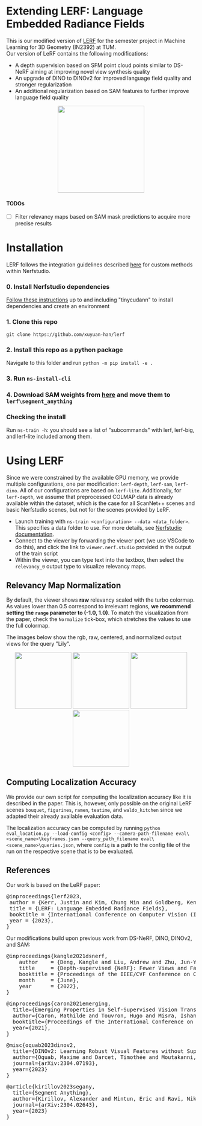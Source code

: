 # Extending LERF: Language Embedded Radiance Fields
This is our modified version of [LERF](https://lerf.io) for the semester project in Machine Learning for 3D Geometry (IN2392) at TUM.\
Our version of LeRF contains the following modifications:
- A depth supervision based on SFM point cloud points similar to DS-NeRF aiming at improving novel view synthesis quality
- An upgrade of DINO to DINOv2 for improved language field quality and stronger regularization
- An additional regularization based on SAM features to further improve language field quality

<div align='center'>
<img src="https://www.lerf.io/data/nerf_render.svg" height="230px">
</div>

#### TODOs
- [ ] Filter relevancy maps based on SAM mask predictions to acquire more precise results

# Installation
LERF follows the integration guidelines described [here](https://docs.nerf.studio/en/latest/developer_guides/new_methods.html) for custom methods within Nerfstudio. 
### 0. Install Nerfstudio dependencies
[Follow these instructions](https://docs.nerf.studio/en/latest/quickstart/installation.html) up to and including "tinycudann" to install dependencies and create an environment
### 1. Clone this repo
`git clone https://github.com/xuyuan-han/lerf`
### 2. Install this repo as a python package
Navigate to this folder and run `python -m pip install -e .`

### 3. Run `ns-install-cli`

### 4. Download SAM weights from [here](https://dl.fbaipublicfiles.com/segment_anything/sam_vit_h_4b8939.pth) and move them to `lerf\segment_anything`

### Checking the install
Run `ns-train -h`: you should see a list of "subcommands" with lerf, lerf-big, and lerf-lite included among them.

# Using LERF
Since we were constrained by the available GPU memory, we provide multiple configurations, one per modification: `lerf-depth`, `lerf-sam`, `lerf-dino`. All of our configurations are based on `lerf-lite`. Additionally, for `lerf-depth`, we assume that preprocessed COLMAP data is already available within the dataset, which is the case for all ScanNet++ scenes and basic Nerfstudio scenes, but not for the scenes provided by LeRF.

- Launch training with `ns-train <configuration> --data <data_folder>`. This specifies a data folder to use. For more details, see [Nerfstudio documentation](https://docs.nerf.studio/en/latest/quickstart/first_nerf.html). 
- Connect to the viewer by forwarding the viewer port (we use VSCode to do this), and click the link to `viewer.nerf.studio` provided in the output of the train script
- Within the viewer, you can type text into the textbox, then select the `relevancy_0` output type to visualize relevancy maps.

## Relevancy Map Normalization
By default, the viewer shows **raw** relevancy scaled with the turbo colormap. As values lower than 0.5 correspond to irrelevant regions, **we recommend setting the `range` parameter to (-1.0, 1.0)**. To match the visualization from the paper, check the `Normalize` tick-box, which stretches the values to use the full colormap.

The images below show the rgb, raw, centered, and normalized output views for the query "Lily".


<div align='center'>
<img src="readme_images/lily_rgb.jpg" width="150px">
<img src="readme_images/lily_raw.jpg" width="150px">
<img src="readme_images/lily_centered.jpg" width="150px">
<img src="readme_images/lily_normalized.jpg" width="150px">
</div>

## Computing Localization Accuracy
We provide our own script for computing the localization accuracy like it is described in the paper. This is, however, only possible on the original LeRF scenes `bouquet`, `figurines`, `ramen`, `teatime`, and `waldo_kitchen` since we adapted their already available evaluation data.

The localization accuracy can be computed by running `python eval_location.py --load-config <config> --camera-path-filename eval\<scene_name>\keyframes.json --query_path_filename eval\<scene_name>\queries.json`, where `config` is a path to the config file of the run on the respective scene that is to be evaluated.


## References
Our work is based on the LeRF paper:
<pre id="codecell0">@inproceedings{lerf2023,
&nbsp;author = {Kerr, Justin and Kim, Chung Min and Goldberg, Ken and Kanazawa, Angjoo and Tancik, Matthew},
&nbsp;title = {LERF: Language Embedded Radiance Fields},
&nbsp;booktitle = {International Conference on Computer Vision (ICCV)},
&nbsp;year = {2023},
} </pre>
Our modifications build upon previous work from DS-NeRF, DINO, DINOv2, and SAM:
<pre id="codecell0">@inproceedings{kangle2021dsnerf,
    author    = {Deng, Kangle and Liu, Andrew and Zhu, Jun-Yan and Ramanan, Deva},
    title     = {Depth-supervised {NeRF}: Fewer Views and Faster Training for Free},
    booktitle = {Proceedings of the IEEE/CVF Conference on Computer Vision and Pattern Recognition (CVPR)},
    month     = {June},
    year      = {2022},
} </pre>
<pre id="codecell0">@inproceedings{caron2021emerging,
  title={Emerging Properties in Self-Supervised Vision Transformers},
  author={Caron, Mathilde and Touvron, Hugo and Misra, Ishan and J\'egou, Herv\'e  and Mairal, Julien and Bojanowski, Piotr and Joulin, Armand},
  booktitle={Proceedings of the International Conference on Computer Vision (ICCV)},
  year={2021},
} </pre>
<pre id="codecell0">@misc{oquab2023dinov2,
  title={DINOv2: Learning Robust Visual Features without Supervision},
  author={Oquab, Maxime and Darcet, Timothée and Moutakanni, Theo and Vo, Huy V. and Szafraniec, Marc and Khalidov, Vasil and Fernandez, Pierre and Haziza, Daniel and Massa, Francisco and El-Nouby, Alaaeldin and Howes, Russell and Huang, Po-Yao and Xu, Hu and Sharma, Vasu and Li, Shang-Wen and Galuba, Wojciech and Rabbat, Mike and Assran, Mido and Ballas, Nicolas and Synnaeve, Gabriel and Misra, Ishan and Jegou, Herve and Mairal, Julien and Labatut, Patrick and Joulin, Armand and Bojanowski, Piotr},
  journal={arXiv:2304.07193},
  year={2023}
} </pre>
<pre id="codecell0">@article{kirillov2023segany,
  title={Segment Anything},
  author={Kirillov, Alexander and Mintun, Eric and Ravi, Nikhila and Mao, Hanzi and Rolland, Chloe and Gustafson, Laura and Xiao, Tete and Whitehead, Spencer and Berg, Alexander C. and Lo, Wan-Yen and Doll{\'a}r, Piotr and Girshick, Ross},
  journal={arXiv:2304.02643},
  year={2023}
} </pre>
